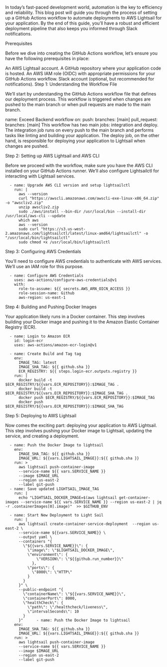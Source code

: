 In today’s fast-paced development world, automation is the key to efficiency and reliability. This blog post will guide you through the process of setting up a GitHub Actions workflow to automate deployments to AWS Lightsail for your application. By the end of this guide, you’ll have a robust and efficient deployment pipeline that also keeps you informed through Slack notifications.

Prerequisites

Before we dive into creating the GitHub Actions workflow, let’s ensure you have the following prerequisites in place:

An AWS Lightsail account.
A GitHub repository where your application code is hosted.
An AWS IAM role (OIDC) with appropriate permissions for your GitHub Actions workflow.
Slack account (optional, but recommended for notifications).
Step 1: Understanding the Workflow File

We’ll start by understanding the GitHub Actions workflow file that defines our deployment process. This workflow is triggered when changes are pushed to the main branch or when pull requests are made to the main branch.

name: Exceed Backend workflow
on:
  push:
    branches: [main]
  pull_request:
    branches: [main]
This workflow has two main jobs: integration and deploy. The integration job runs on every push to the main branch and performs tasks like linting and building your application. The deploy job, on the other hand, is responsible for deploying your application to Lightsail when changes are pushed.

Step 2: Setting up AWS Lightsail and AWS CLI

Before we proceed with the workflow, make sure you have the AWS CLI installed on your GitHub Actions runner. We’ll also configure Lightsailctl for interacting with Lightsail services.

      - name: Upgrade AWS CLI version and setup lightsailctl
        run: |
          aws --version
          curl "https://awscli.amazonaws.com/awscli-exe-linux-x86_64.zip" -o "awscliv2.zip"
          unzip awscliv2.zip
          sudo ./aws/install --bin-dir /usr/local/bin --install-dir /usr/local/aws-cli --update
          which aws
          aws --version
          sudo curl "https://s3.us-west-2.amazonaws.com/lightsailctl/latest/linux-amd64/lightsailctl" -o "/usr/local/bin/lightsailctl"
          sudo chmod +x /usr/local/bin/lightsailctl
Step 3: Configuring AWS Credentials

You’ll need to configure AWS credentials to authenticate with AWS services. We’ll use an IAM role for this purpose.

      - name: Configure AWS Credentials
        uses: aws-actions/configure-aws-credentials@v1
        with:
          role-to-assume: ${{ secrets.AWS_ARN_OICN_ACCESS }}
          role-session-name: Github
          aws-region: us-east-1
Step 4: Building and Pushing Docker Images

Your application likely runs in a Docker container. This step involves building your Docker image and pushing it to the Amazon Elastic Container Registry (ECR).

      - name: Login to Amazon ECR
        id: login-ecr
        uses: aws-actions/amazon-ecr-login@v1

      - name: Create Build and Tag tag
        env:
          IMAGE_TAG: latest
          IMAGE_SHA_TAG: ${{ github.sha }}
          ECR_REGISTRY: ${{ steps.login-ecr.outputs.registry }}
        run: |
          docker build -t $ECR_REGISTRY/${{vars.ECR_REPOSITORY}}:$IMAGE_TAG .
          docker build -t $ECR_REGISTRY/${{vars.ECR_REPOSITORY}}:$IMAGE_SHA_TAG .
          docker push $ECR_REGISTRY/${{vars.ECR_REPOSITORY}}:$IMAGE_TAG
          docker push $ECR_REGISTRY/${{vars.ECR_REPOSITORY}}:$IMAGE_SHA_TAG
Step 5: Deploying to AWS Lightsail

Now comes the exciting part: deploying your application to AWS Lightsail. This step involves pushing your Docker image to Lightsail, updating the service, and creating a deployment.


      - name: Push the Docker Image to lightsail
        env: 
          IMAGE_SHA_TAG: ${{ github.sha }}
          IMAGE_URL: ${{vars.LIGHTSAIL_IMAGE}}:${{ github.sha }}
        run: >
          aws lightsail push-container-image
          --service-name ${{ vars.SERVICE_NAME }}
          --image $IMAGE_URL
          --region us-east-2
          --label git-push      
      - name: Save updated LIGHTSAIL_IMAGE_TAG 
        run: |
          echo "LIGHTSAIL_DOCKER_IMAGE=$(aws lightsail get-container-images --service-name ${{ vars.SERVICE_NAME }} --region us-east-2 | jq -r .containerImages[0].image)"  >> $GITHUB_ENV
      
      - name: Start New Deployment to Light Sail
        run: |
          aws lightsail create-container-service-deployment  --region us-east-2 \
          --service-name ${{vars.SERVICE_NAME}} \
          --output yaml \
          --containers "{
            \"${{vars.SERVICE_NAME}}\": {
              \"image\": \"$LIGHTSAIL_DOCKER_IMAGE\",
              \"environment\": {
                  \"VERSION\": \"${{github.run_number}}\"
                },
              \"ports\": {
                \"8000\": \"HTTP\"
              }
            }
          }" \
          --public-endpoint "{
            \"containerName\": \"${{vars.SERVICE_NAME}}\",
            \"containerPort\": 8000,
            \"healthCheck\": {
              \"path\": \"/healthcheck/liveness\",
              \"intervalSeconds\": 10
            }
          }"      - name: Push the Docker Image to lightsail
        env: 
          IMAGE_SHA_TAG: ${{ github.sha }}
          IMAGE_URL: ${{vars.LIGHTSAIL_IMAGE}}:${{ github.sha }}
        run: >
          aws lightsail push-container-image
          --service-name ${{ vars.SERVICE_NAME }}
          --image $IMAGE_URL
          --region us-east-2
          --label git-push